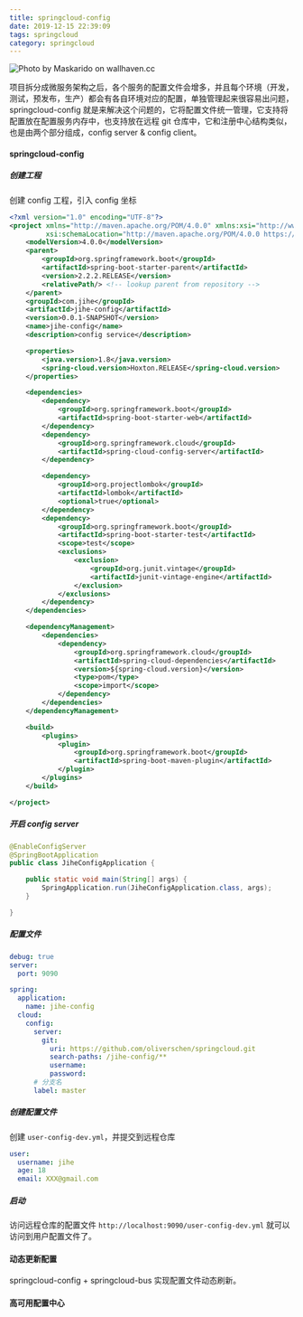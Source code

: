 ```yaml
---
title: springcloud-config
date: 2019-12-15 22:39:09
tags: springcloud
category: springcloud
---
```


![Photo by Maskarido on wallhaven.cc](/springcloud-config.png)

项目拆分成微服务架构之后，各个服务的配置文件会增多，并且每个环境（开发，测试，预发布，生产）都会有各自环境对应的配置，单独管理起来很容易出问题，springcloud-config 就是来解决这个问题的，它将配置文件统一管理，它支持将配置放在配置服务内存中，也支持放在远程 git 仓库中，它和注册中心结构类似，也是由两个部分组成，config server & config client。

<!--more-->

#### springcloud-config

##### 创建工程

创建 config 工程，引入 config 坐标
```xml
<?xml version="1.0" encoding="UTF-8"?>
<project xmlns="http://maven.apache.org/POM/4.0.0" xmlns:xsi="http://www.w3.org/2001/XMLSchema-instance"
         xsi:schemaLocation="http://maven.apache.org/POM/4.0.0 https://maven.apache.org/xsd/maven-4.0.0.xsd">
    <modelVersion>4.0.0</modelVersion>
    <parent>
        <groupId>org.springframework.boot</groupId>
        <artifactId>spring-boot-starter-parent</artifactId>
        <version>2.2.2.RELEASE</version>
        <relativePath/> <!-- lookup parent from repository -->
    </parent>
    <groupId>com.jihe</groupId>
    <artifactId>jihe-config</artifactId>
    <version>0.0.1-SNAPSHOT</version>
    <name>jihe-config</name>
    <description>config service</description>

    <properties>
        <java.version>1.8</java.version>
        <spring-cloud.version>Hoxton.RELEASE</spring-cloud.version>
    </properties>

    <dependencies>
        <dependency>
            <groupId>org.springframework.boot</groupId>
            <artifactId>spring-boot-starter-web</artifactId>
        </dependency>
        <dependency>
            <groupId>org.springframework.cloud</groupId>
            <artifactId>spring-cloud-config-server</artifactId>
        </dependency>

        <dependency>
            <groupId>org.projectlombok</groupId>
            <artifactId>lombok</artifactId>
            <optional>true</optional>
        </dependency>
        <dependency>
            <groupId>org.springframework.boot</groupId>
            <artifactId>spring-boot-starter-test</artifactId>
            <scope>test</scope>
            <exclusions>
                <exclusion>
                    <groupId>org.junit.vintage</groupId>
                    <artifactId>junit-vintage-engine</artifactId>
                </exclusion>
            </exclusions>
        </dependency>
    </dependencies>

    <dependencyManagement>
        <dependencies>
            <dependency>
                <groupId>org.springframework.cloud</groupId>
                <artifactId>spring-cloud-dependencies</artifactId>
                <version>${spring-cloud.version}</version>
                <type>pom</type>
                <scope>import</scope>
            </dependency>
        </dependencies>
    </dependencyManagement>

    <build>
        <plugins>
            <plugin>
                <groupId>org.springframework.boot</groupId>
                <artifactId>spring-boot-maven-plugin</artifactId>
            </plugin>
        </plugins>
    </build>

</project>

```

##### 开启 config server
```java
@EnableConfigServer
@SpringBootApplication
public class JiheConfigApplication {

    public static void main(String[] args) {
        SpringApplication.run(JiheConfigApplication.class, args);
    }

}
```

##### 配置文件
```yml
debug: true
server:
  port: 9090

spring:
  application:
    name: jihe-config
  cloud:
    config:
      server:
        git:
          uri: https://github.com/oliverschen/springcloud.git
          search-paths: /jihe-config/**
          username: 
          password:
      # 分支名
      label: master
```
##### 创建配置文件
创建 `user-config-dev.yml`，并提交到远程仓库
```yml
user:
  username: jihe
  age: 18
  email: XXX@gmail.com
```

##### 启动
访问远程仓库的配置文件 `http://localhost:9090/user-config-dev.yml` 就可以访问到用户配置文件了。

#### 动态更新配置

springcloud-config + springcloud-bus 实现配置文件动态刷新。




#### 高可用配置中心


